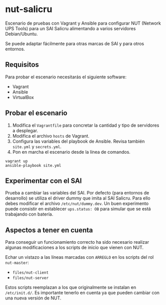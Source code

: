 # nut-salicru

Escenario de pruebas con Vagrant y Ansible para configurar NUT (Network UPS Tools) para un SAI Salicru alimentando a varios servidores Debian/Ubuntu.

Se puede adaptar fácilmente para otras marcas de SAI y para otros entornos.

## Requisitos

Para probar el escenario necesitarás el siguiente software:

* Vagrant
* Ansible
* VirtualBox

## Probar el escenario

1. Modifica el `Vagrantfile` para concretar la cantidad y tipo de servidores a desplegar.
2. Modifica el archivo `hosts` de Vagrant.
3. Configura las variables del playbook de Ansible. Revisa también `site.yml` y `secrets.yml`.
4. Pon en marcha el escenario desde la línea de comandos.

~~~
vagrant up
ansible-playbook site.yml
~~~

## Experimentar con el SAI

Prueba a cambiar las variables del SAI. Por defecto (para entornos de desarrollo) se utiliza el driver dummy que imita al SAI Salicru. Para ello debes modificar el archivo `/etc/nut/dummy.dev`. Un buen experimento puede consistir en establecer `ups.status: OB` para simular que se está trabajando con batería.

## Aspectos a tener en cuenta

Para conseguir un funcionamiento correcto ha sido necesario realizar algunas modificaciones a los scripts de inicio que vienen con NUT.

Echar un vistazo a las líneas marcadas con `ARREGLO` en los scripts del rol `nut-master`:

* `files/nut-client`
* `files/nut-server`

Estos scripts reemplazan a los que originalmente se instalan en `/etc/init.d/`. Es importante tenerlo en cuenta ya que pueden cambiar con una nueva versión de NUT.
